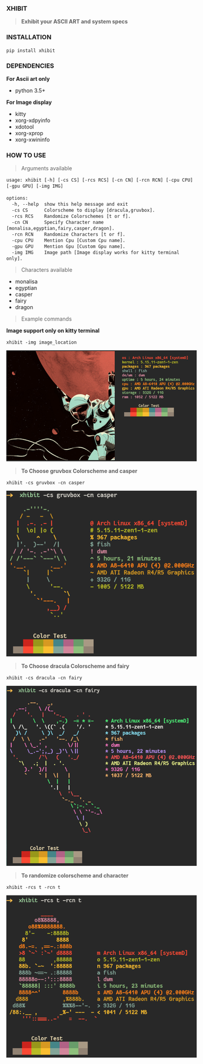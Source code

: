 ### XHIBIT

> **Exhibit your ASCII ART and system specs**

### INSTALLATION

```
pip install xhibit
```

### DEPENDENCIES

**For Ascii art only**

-   python 3.5+

**For Image display**

-   kitty
-   xorg-xdpyinfo
-   xdotool
-   xorg-xprop
-   xorg-xwininfo

### HOW TO USE

> Arguments available

```
usage: xhibit [-h] [-cs CS] [-rcs RCS] [-cn CN] [-rcn RCN] [-cpu CPU] [-gpu GPU] [-img IMG]

options:
  -h, --help  show this help message and exit
  -cs CS      Colorscheme to display [dracula,gruvbox].
  -rcs RCS    Randomize Colorschemes [t or f].
  -cn CN      Specify Character name [monalisa,egyptian,fairy,casper,dragon].
  -rcn RCN    Randomize Characters [t or f].
  -cpu CPU    Mention Cpu [Custom Cpu name].
  -gpu GPU    Mention Gpu [Custom Gpu name].
  -img IMG    Image path [Image display works for kitty terminal only].
```

> Characters available

-   monalisa
-   egyptian
-   casper
-   fairy
-   dragon

> Example commands

**Image support only on kitty terminal**

```
xhibit -img image_location
```

![example0](image_support.png)

> **To Choose gruvbox Colorscheme and casper**

```
xhibit -cs gruvbox -cn casper
```

![example1](casper.png)

> **To Choose dracula Colorscheme and fairy**

```
xhibit -cs dracula -cn fairy
```

![example1](fairy.png)

> **To randomize colorscheme and character**

```
xhibit -rcs t -rcn t
```

![example2](monalisa.png)
